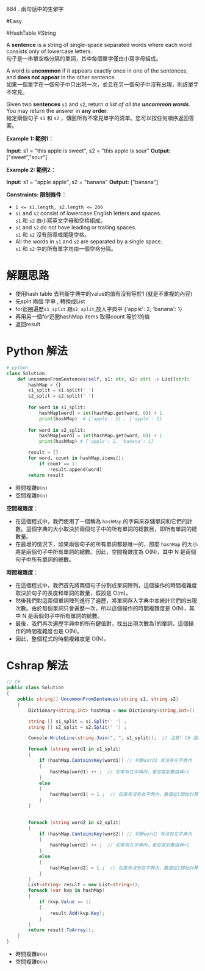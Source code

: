 884 . 兩句話中的生僻字

#Easy

#HashTable 
#String 


A **sentence** is a string of single-space separated words where each word consists only of lowercase letters.  
句子是一串單空格分隔的單詞，其中每個單字僅由小寫字母組成。

A word is **uncommon** if it appears exactly once in one of the sentences, and **does not appear** in the other sentence.  
如果一個單字在一個句子中只出現一次，並且在另一個句子中沒有出現，則該單字不常見。

Given two **sentences** `s1` and `s2`, return _a list of all the **uncommon words**_. You may return the answer in **any order**.  
給定兩個句子 `s1` 和 `s2` ，傳回所有不常見單字的清單。您可以按任何順序返回答案。

**Example 1: 範例1：**

**Input:** s1 = "this apple is sweet", s2 = "this apple is sour"
**Output:** ["sweet","sour"]

**Example 2: 範例2：**

**Input:** s1 = "apple apple", s2 = "banana"
**Output:** ["banana"]

**Constraints: 限制條件：**

- `1 <= s1.length, s2.length <= 200`
- `s1` and `s2` consist of lowercase English letters and spaces.  
    `s1` 和 `s2` 由小寫英文字母和空格組成。
- `s1` and `s2` do not have leading or trailing spaces.  
    `s1` 和 `s2` 沒有前導或尾隨空格。
- All the words in `s1` and `s2` are separated by a single space.  
    `s1` 和 `s2` 中的所有單字均由一個空格分隔。



# 解題思路

- 使用hash table 去判斷字典中的value的值有沒有等於1 (就是不重複的內容)
- 先split 兩個 字串 , 轉換成List
- for迴圈遍歷`s1_split` 跟`s2_split`,放入字典中 {'apple': 2, 'banana': 1}
- 再用另一個for迴圈hashMap.items 取得count 等於1的值
- 返回result


# Python 解法
```python
# python
class Solution:
    def uncommonFromSentences(self, s1: str, s2: str) -> List[str]:
        hashMap = {}
        s1_split = s1.split(' ')
        s2_split = s2.split(' ')
        
        for word in s1_split:
            hashMap[word] = int(hashMap.get(word, 0)) + 1 
            print(hashMap)  # {'apple': 1} , {'apple': 2}
         
        for word in s2_split:
            hashMap[word] = int(hashMap.get(word, 0)) + 1
            print(hashMap) # {'apple': 2, 'banana': 1} 

        result = [] 
        for word, count in hashMap.items():
            if count == 1:
                result.append(word)
        return result
```

- 時間複雜`O(n)`
- 空間複雜`O(n)`

**空間複雜度**：

- 在這個程式中，我們使用了一個稱為 `hashMap` 的字典來存儲單詞和它們的計數。這個字典的大小取決於兩個句子中的所有單詞的總數目，即所有單詞的總數量。
- 在最壞的情況下，如果兩個句子的所有單詞都是唯一的，那麼 `hashMap` 的大小將是兩個句子中所有單詞的總數。因此，空間複雜度為 O(N)，其中 N 是兩個句子中所有單詞的總數。


**時間複雜度**：

- 在這個程式中，我們首先將兩個句子分割成單詞陣列，這個操作的時間複雜度取決於句子的長度和單詞的數量，假設是 O(m)。
- 然後我們對這兩個單詞陣列進行了遍歷，將單詞存入字典中並統計它們的出現次數。由於每個單詞只會遍歷一次，所以這個操作的時間複雜度是 O(N)，其中 N 是兩個句子中所有單詞的總數。
- 最後，我們再次遍歷字典中的所有鍵值對，找出出現次數為1的單詞，這個操作的時間複雜度也是 O(N)。
- 因此，整個程式的時間複雜度是 O(N)。

# Cshrap 解法
```C#
// C#
public class Solution 
{
    public string[] UncommonFromSentences(string s1, string s2) 
    {
        Dictionary<string,int> hashMap = new Dictionary<string,int>() ;

        string [] s1_split = s1.Split(' ') ; 
        string [] s2_split = s2.Split(' ') ;

        Console.WriteLine(string.Join(", ", s1_split));  // 注意! C# 這邊返回是一個Array陣列, 跟python返回是一個List !

        foreach (string word1 in s1_split)
        {
            if (hashMap.ContainsKey(word1)) // 判斷word1 有沒有在字典內
            {
                hashMap[word1] ++ ;  // 如果有在字典內，會從當前數值再+1
            }
            else
            {
                hashMap[word1] = 1 ;  // 如果有沒有在字典內，數值從1開始計算
            }
        }

        
        foreach (string word2 in s2_split)
        {
            if (hashMap.ContainsKey(word2)) // 判斷word2 有沒有在字典內
            {
                hashMap[word2] ++ ;  // 如果有在字典內，會從當前數值再+1
            }
            else
            {
                hashMap[word2] = 1 ;  // 如果有沒有在字典內，數值從1開始計算
            }
        }
        List<string> result = new List<string>();
        foreach (var kvp in hashMap)
        {
            if (kvp.Value == 1)
            {
                result.Add(kvp.Key);
            }
        }
        return result.ToArray();
    }
}

```

- 時間複雜`O(n)`
- 空間複雜`O(n)`
